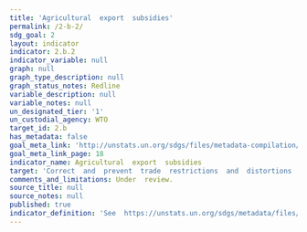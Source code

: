 ```yaml
---
title: 'Agricultural  export  subsidies'
permalink: /2-b-2/
sdg_goal: 2
layout: indicator
indicator: 2.b.2
indicator_variable: null
graph: null
graph_type_description: null
graph_status_notes: Redline
variable_description: null
variable_notes: null
un_designated_tier: '1'
un_custodial_agency: WTO
target_id: 2.b
has_metadata: false
goal_meta_link: 'http://unstats.un.org/sdgs/files/metadata-compilation/Metadata-Goal-2.pdf'
goal_meta_link_page: 18
indicator_name: Agricultural  export  subsidies
target: 'Correct  and  prevent  trade  restrictions  and  distortions  in  world  agricultural  markets,  including  through  the  parallel  elimination  of  all  forms  of  agricultural  export  subsidies  and  all  export  measures  with  equivalent  effect,  in'
comments_and_limitations: Under  review.
source_title: null
source_notes: null
published: true
indicator_definition: 'See  https://unstats.un.org/sdgs/metadata/files/Metadata-02-0B-01.pdf.  '
---
```

